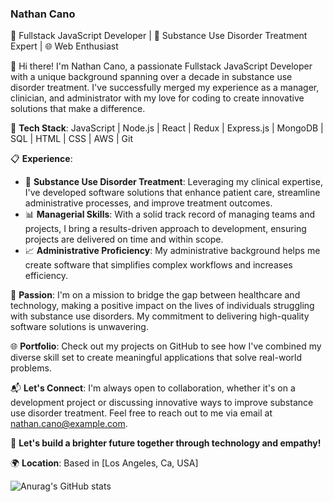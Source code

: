### Nathan Cano

🚀 Fullstack JavaScript Developer | 💼 Substance Use Disorder Treatment Expert | 🌐 Web Enthusiast

👋 Hi there! I'm Nathan Cano, a passionate Fullstack JavaScript Developer with a unique background spanning over a decade in substance use disorder treatment. I've successfully merged my experience as a manager, clinician, and administrator with my love for coding to create innovative solutions that make a difference.

🔧 **Tech Stack**: JavaScript | Node.js | React | Redux | Express.js | MongoDB | SQL | HTML | CSS | AWS | Git

📋 **Experience**: 
- 🏥 **Substance Use Disorder Treatment**: Leveraging my clinical expertise, I've developed software solutions that enhance patient care, streamline administrative processes, and improve treatment outcomes.
- 📊 **Managerial Skills**: With a solid track record of managing teams and projects, I bring a results-driven approach to development, ensuring projects are delivered on time and within scope.
- 📈 **Administrative Proficiency**: My administrative background helps me create software that simplifies complex workflows and increases efficiency.

🌟 **Passion**: I'm on a mission to bridge the gap between healthcare and technology, making a positive impact on the lives of individuals struggling with substance use disorders. My commitment to delivering high-quality software solutions is unwavering.

🌐 **Portfolio**: Check out my projects on GitHub to see how I've combined my diverse skill set to create meaningful applications that solve real-world problems.

📬 **Let's Connect**: I'm always open to collaboration, whether it's on a development project or discussing innovative ways to improve substance use disorder treatment. Feel free to reach out to me via email at nathan.cano@example.com.

🤝 **Let's build a brighter future together through technology and empathy!**

🌍 **Location**: Based in [Los Angeles, Ca, USA]

![Anurag's GitHub stats](https://github-readme-stats.vercel.app/api?username=nathansamuelcano&theme=dark&show_icons=true)
